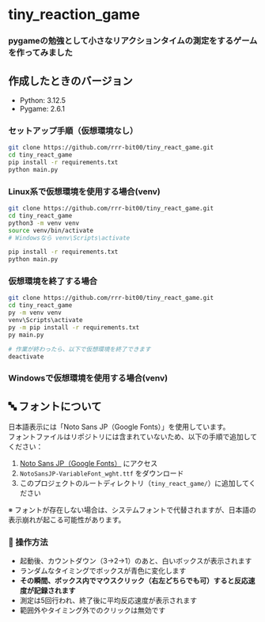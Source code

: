 # tiny_reaction_game

### pygameの勉強として小さなリアクションタイムの測定をするゲームを作ってみました

## 作成したときのバージョン
- Python: 3.12.5
- Pygame: 2.6.1

### セットアップ手順（仮想環境なし）

```bash
git clone https://github.com/rrr-bit00/tiny_react_game.git
cd tiny_react_game
pip install -r requirements.txt
python main.py
```
### Linux系で仮想環境を使用する場合(venv)
```bash
git clone https://github.com/rrr-bit00/tiny_react_game.git
cd tiny_react_game
python3 -m venv venv
source venv/bin/activate
# Windowsなら venv\Scripts\activate

pip install -r requirements.txt
python main.py
```
### 仮想環境を終了する場合
```bash
git clone https://github.com/rrr-bit00/tiny_react_game.git
cd tiny_react_game
py -m venv venv
venv\Scripts\activate
py -m pip install -r requirements.txt
py main.py
```
```bash
# 作業が終わったら、以下で仮想環境を終了できます
deactivate
```
### Windowsで仮想環境を使用する場合(venv)

## 🔤 フォントについて

日本語表示には「Noto Sans JP（Google Fonts）」を使用しています。  
フォントファイルはリポジトリには含まれていないため、以下の手順で追加してください：

1. [Noto Sans JP（Google Fonts）](https://fonts.google.com/specimen/Noto+Sans+JP) にアクセス
2. `NotoSansJP-VariableFont_wght.ttf` をダウンロード
3. このプロジェクトのルートディレクトリ（`tiny_react_game/`）に追加してください

※ フォントが存在しない場合は、システムフォントで代替されますが、日本語の表示崩れが起こる可能性があります。

### 🔘 操作方法
- 起動後、カウントダウン（3→2→1）のあと、白いボックスが表示されます  
- ランダムなタイミングでボックスが青色に変化します  
- **その瞬間、ボックス内でマウスクリック（右左どちらでも可）すると反応速度が記録されます**  
- 測定は5回行われ、終了後に平均反応速度が表示されます  
- 範囲外やタイミング外でのクリックは無効です
